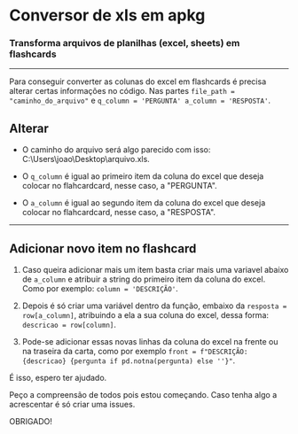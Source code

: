 # Conversor de xls em apkg
### Transforma arquivos de planilhas (excel, sheets) em flashcards
---
Para conseguir converter as colunas do excel em flashcards é precisa alterar certas informações no código. Nas partes `file_path = "caminho_do_arquivo"` e `q_column = 'PERGUNTA' a_column = 'RESPOSTA'`. 

## Alterar

* O caminho do arquivo será algo parecido com isso: C:\Users\joao\Desktop\arquivo.xls.

* O `q_column` é igual ao primeiro item da coluna do excel que deseja colocar no flahcardcard, nesse caso, a "PERGUNTA".

* O `a_column` é igual ao segundo item da coluna do excel que deseja colocar no flahcardcard, nesse caso, a "RESPOSTA". 
---

## Adicionar novo item no flashcard

1. Caso queira adicionar mais um item basta criar mais uma variavel abaixo de `a_column` e atribuir a string do primeiro item da coluna do excel. Como por exemplo: `column = 'DESCRIÇÃO'`. 

2. Depois é só criar uma variável dentro da função, embaixo da `resposta = row[a_column]`, atribuindo a ela a sua coluna do excel, dessa forma: `descricao = row[column]`.

3. Pode-se adicionar essas novas linhas da coluna do excel na frente ou na traseira da carta, como por exemplo `front = f"DESCRIÇÃO: {descricao} {pergunta if pd.notna(pergunta) else ''}"`.

É isso, espero ter ajudado.

Peço a compreensão de todos pois estou começando. Caso tenha algo a acrescentar é só criar uma issues.


OBRIGADO!
